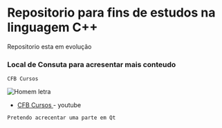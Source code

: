 # Repositorio para fins de estudos na linguagem C++

Repositorio esta em evolução

### Local de Consuta para acresentar mais conteudo
```
CFB Cursos 
```
![Homem letra](https://github.com/professorjosedeassis/Linguagem-C/blob/master/homem%20letra.gif)

* [CFB Cursos ](https://www.youtube.com/playlist?list=PLx4x_zx8csUjczg1qPHavU1vw1IkBcm40) - youtube
```
Pretendo acrecentar uma parte em Qt
```
